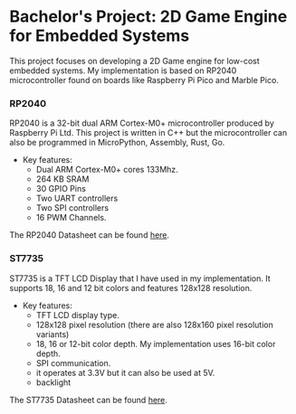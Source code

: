 # Bachelor's Project: 2D Game Engine for Embedded Systems

This project focuses on developing a 2D Game engine for low-cost embedded systems.
My implementation is based on RP2040 microcontroller found on boards like Raspberry Pi Pico and Marble Pico.

### **RP2040**
RP2040 is a 32-bit dual ARM Cortex-M0+ microcontroller produced by Raspberry Pi Ltd.
This project is written in C++ but the microcontroller can also be programmed in MicroPython, Assembly, Rust, Go.

- Key features:
    - Dual ARM Cortex-M0+ cores 133Mhz.
    - 264 KB SRAM 
    - 30 GPIO Pins
    - Two UART controllers
    - Two SPI controllers
    - 16 PWM Channels.

The RP2040 Datasheet can be found [here](https://datasheets.raspberrypi.com/rp2040/rp2040-datasheet.pdf).

### **ST7735**
ST7735 is a TFT LCD Display that I have used in my implementation. It supports 18, 16 and 12 bit colors and features 128x128 resolution.

- Key features:
    - TFT LCD display type.
    - 128x128 pixel resolution (there are also 128x160 pixel resolution variants)
    - 18, 16 or 12-bit color depth. My implementation uses 16-bit color depth.
    - SPI communication.
    - it operates at 3.3V but it can also be used at 5V.
    - backlight

The ST7735 Datasheet can be found [here](https://www.displayfuture.com/Display/datasheet/controller/ST7735.pdf).